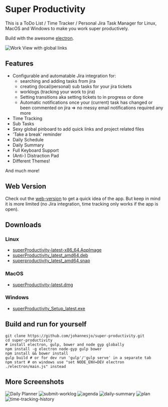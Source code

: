 # Super Productivity

This is a ToDo List / Time Tracker / Personal Jira Task Manager for Linux, MacOS and Windows to make you work super productively. 

Build with the awesome [electron](http://electron.atom.io/).

![Work View with global links](screens/global-links.png)

## Features
* Configurable and automatable Jira integration for: 
  * searching and adding tasks from jira
  * creating (local/personal) sub tasks for your jira tickets
  * worklogs (tracking your work to jira)
  * Setting transitions aka setting tickets to in progress or done
  * Automatic notifications once your (current) task has changed or been commented on jira => no messy email notifications required any more
* Time Tracking 
* Sub Tasks
* Sexy global pinboard to add quick links and project related files 
* 'Take a break' reminder
* Daily Schedule
* Daily Summary
* Full Keyboard Support
* (Anti-) Distraction Pad
* Different Themes!

And much more!

## Web Version
Check out the [web-version](http://super-productivity.com) to get a quick idea of the app. But keep in mind it is more limited (no Jira integration, time tracking only works if the app is open).

## Downloads
### Linux
* [superProductivity-latest-x86_64.AppImage](http://super-productivity.com/downloads/superProductivity-latest-x86_64.AppImage)
* [superProductivity_latest_amd64.deb](http://super-productivity.com/downloads/superProductivity_latest_amd64.deb)
* [superproductivity_latest_amd64.snap](http://super-productivity.com/downloads/superproductivity_latest_amd64.snap)

### MacOS
* [superProductivity-latest.dmg](http://super-productivity.com/downloads/superProductivity-latest.dmg)

### Windows
* [superProductivity_Setup_latest.exe](http://super-productivity.com/downloads/superProductivity_Setup_latest.exe)


## Build and run for yourself
```
git clone https://github.com/johannesjo/super-productivity.git
cd super-productivity
# install electron, gulp, bower and node gyp globally
npm install -g electron node-gyp gulp bower
npm install && bower install
gulp build # or for dev run 'gulp'/'gulp serve' in a separate tab
npm start # on windows use "set NODE_ENV=DEV electron ./electron/main.js" instead
```

## More Screenshots
![Daily Planner](screens/daily-planner.png)
![submit-worklog](screens/submit-worklog.png)
![agenda](screens/agenda.png)
![daily-summary](screens/daily-summary.png)
![plan](screens/plan.png)
![time-tracking-history](screens/time-tracking-history.png)
